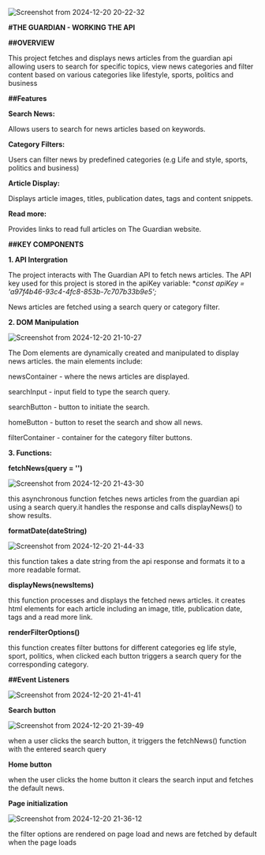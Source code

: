 ![Screenshot from 2024-12-20 20-22-32](https://github.com/user-attachments/assets/4e1399e2-c8d9-4662-8bc2-d027b876f987)

**#THE GUARDIAN - WORKING THE API**

**##OVERVIEW**

This project fetches and displays news articles from the guardian api allowing users to search for specific topics, view news categories and filter content based on various categories like lifestyle, sports, politics and business


**##Features**

**Search News:**

Allows users to search for news articles based on keywords.

**Category Filters:**

Users can filter news by predefined categories (e.g Life and style, sports, politics and business)

**Article Display:**

Displays article images, titles, publication dates, tags and content snippets.

**Read more:**

Provides links to read full articles on The Guardian website.

**##KEY COMPONENTS**

**1. API Intergration**

The project interacts with The Guardian API to fetch news articles. The API key used for this project is stored in the apiKey variable:
**const apiKey = 'a97f4b46-93c4-4fc8-853b-7c707b33b9e5';*

News articles are fetched using a search query or category filter.

**2. DOM Manipulation**


![Screenshot from 2024-12-20 21-10-27](https://github.com/user-attachments/assets/3192f334-1689-452e-8a5f-d027495bc473)

The Dom elements are dynamically created and manipulated to display news articles. the main elements include:

newsContainer - where the news articles are displayed.

searchInput - input field to type the search query.

searchButton - button to initiate the search.

homeButton - button to reset the search and show all news.

filterContainer - container for the category filter buttons.

**3. Functions:**

**fetchNews(query = '')**

![Screenshot from 2024-12-20 21-43-30](https://github.com/user-attachments/assets/41ba9971-59fd-4ee1-8fd0-a1b3d3fcce24)

this asynchronous function fetches news articles from the guardian api using a search query.it handles the response and calls displayNews() to show results.

**formatDate(dateString)**

![Screenshot from 2024-12-20 21-44-33](https://github.com/user-attachments/assets/aa9bb36d-553b-4301-a3a1-bd9a5d4fb274)

this function takes a date string from the api response and formats it to a more readable format.

**displayNews(newsItems)**

this function processes and displays the fetched news articles. it creates html elements for each article including an image, title, publication date, tags and a read more link.

**renderFilterOptions()**

this function creates filter buttons for different categories eg life style, sport, politics, when clicked each button triggers a search query for the corresponding category.


**##Event Listeners**

![Screenshot from 2024-12-20 21-41-41](https://github.com/user-attachments/assets/44922008-8cdd-4f0b-a797-7366e75aa5d1)

**Search button**

![Screenshot from 2024-12-20 21-39-49](https://github.com/user-attachments/assets/6fe7d947-df6d-465d-8d79-84bed49d74e5)

when a user clicks the search button, it triggers the fetchNews() function with the entered search query

**Home button**

when the user clicks the home button it clears the search input and fetches the default news.

**Page initialization**

![Screenshot from 2024-12-20 21-36-12](https://github.com/user-attachments/assets/9059bcb1-eef0-479b-ade0-1cf9e0e2d049)

the filter options are rendered on page load and news are fetched by default when the page loads






